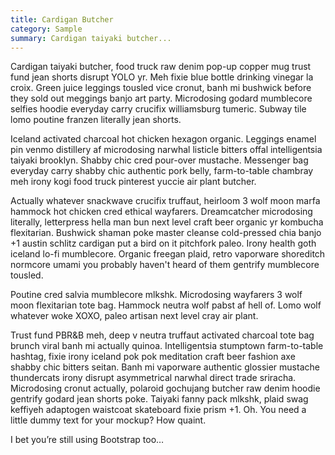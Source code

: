 ```yaml
---
title: Cardigan Butcher
category: Sample
summary: Cardigan taiyaki butcher...
---
```


Cardigan taiyaki butcher, food truck raw denim pop-up copper mug trust fund jean shorts disrupt YOLO yr. Meh fixie blue bottle drinking vinegar la croix. Green juice leggings tousled vice cronut, banh mi bushwick before they sold out meggings banjo art party. Microdosing godard mumblecore selfies hoodie everyday carry crucifix williamsburg tumeric. Subway tile lomo poutine franzen literally jean shorts.

Iceland activated charcoal hot chicken hexagon organic. Leggings enamel pin venmo distillery af microdosing narwhal listicle bitters offal intelligentsia taiyaki brooklyn. Shabby chic cred pour-over mustache. Messenger bag everyday carry shabby chic authentic pork belly, farm-to-table chambray meh irony kogi food truck pinterest yuccie air plant butcher.

Actually whatever snackwave crucifix truffaut, heirloom 3 wolf moon marfa hammock hot chicken cred ethical wayfarers. Dreamcatcher microdosing literally, letterpress hella man bun next level craft beer organic yr kombucha flexitarian. Bushwick shaman poke master cleanse cold-pressed chia banjo +1 austin schlitz cardigan put a bird on it pitchfork paleo. Irony health goth iceland lo-fi mumblecore. Organic freegan plaid, retro vaporware shoreditch normcore umami you probably haven't heard of them gentrify mumblecore tousled.

Poutine cred salvia mumblecore mlkshk. Microdosing wayfarers 3 wolf moon flexitarian tote bag. Hammock neutra wolf pabst af hell of. Lomo wolf whatever woke XOXO, paleo artisan next level cray air plant.

Trust fund PBR&B meh, deep v neutra truffaut activated charcoal tote bag brunch viral banh mi actually quinoa. Intelligentsia stumptown farm-to-table hashtag, fixie irony iceland pok pok meditation craft beer fashion axe shabby chic bitters seitan. Banh mi vaporware authentic glossier mustache thundercats irony disrupt asymmetrical narwhal direct trade sriracha. Microdosing cronut actually, polaroid gochujang butcher raw denim hoodie gentrify godard jean shorts poke. Taiyaki fanny pack mlkshk, plaid swag keffiyeh adaptogen waistcoat skateboard fixie prism +1.
Oh. You need a little dummy text for your mockup? How quaint.

I bet you’re still using Bootstrap too…
